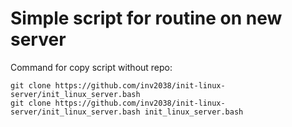 # Simple script for routine on new server

Command for copy script without repo:
```
git clone https://github.com/inv2038/init-linux-server/init_linux_server.bash
git clone https://github.com/inv2038/init-linux-server/init_linux_server.bash init_linux_server.bash
```


